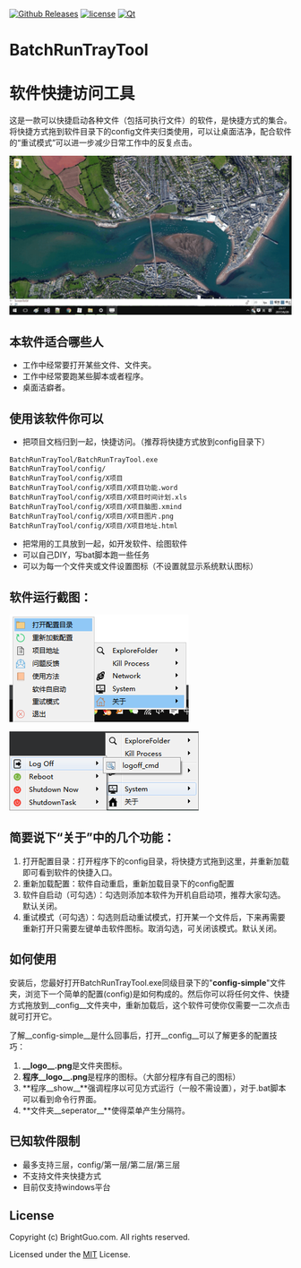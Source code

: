 [![Github Releases](https://img.shields.io/badge/download-32_bit-0078d7.svg)](https://github.com/guoming0000/BatchRunTrayTool/releases/download/v17.6.1/2017-6-1BatchRunTrayToolSetup.exe) [![license](https://img.shields.io/badge/license-MIT-lightgray.svg)](https://opensource.org/licenses/MIT) [![Qt](https://img.shields.io/badge/Qt-qmake-green.svg)](https://www.qt.io)



# BatchRunTrayTool

# 软件快捷访问工具

这是一款可以快捷启动各种文件（包括可执行文件）的软件，是快捷方式的集合。将快捷方式拖到软件目录下的config文件夹归类使用，可以让桌面洁净，配合软件的“重试模式”可以进一步减少日常工作中的反复点击。

![demo](doc/demo.gif)

## 本软件适合哪些人

* 工作中经常要打开某些文件、文件夹。
* 工作中经常要跑某些脚本或者程序。
* 桌面洁癖者。

## 使用该软件你可以

* 把项目文档归到一起，快捷访问。（推荐将快捷方式放到config目录下）

```
BatchRunTrayTool/BatchRunTrayTool.exe
BatchRunTrayTool/config/
BatchRunTrayTool/config/X项目
BatchRunTrayTool/config/X项目/X项目功能.word
BatchRunTrayTool/config/X项目/X项目时间计划.xls
BatchRunTrayTool/config/X项目/X项目脑图.xmind
BatchRunTrayTool/config/X项目/X项目图片.png
BatchRunTrayTool/config/X项目/X项目地址.html
```

* 把常用的工具放到一起，如开发软件、绘图软件
* 可以自己DIY，写bat脚本跑一些任务
* 可以为每一个文件夹或文件设置图标（不设置就显示系统默认图标）

## 软件运行截图：

![batch_run_tray_tool](doc/batch_run_tray_tool.png)

![batch_run_tray_tool1](doc/batch_run_tray_tool1.png)

## 简要说下“关于”中的几个功能：

1. 打开配置目录：打开程序下的config目录，将快捷方式拖到这里，并重新加载即可看到软件的快捷入口。
2. 重新加载配置：软件自动重启，重新加载目录下的config配置
3. 软件自启动（可勾选）：勾选则添加本软件为开机自启动项，推荐大家勾选。默认关闭。
4. 重试模式（可勾选）：勾选则启动重试模式，打开某一个文件后，下来再需要重新打开只需要左键单击软件图标。取消勾选，可关闭该模式。默认关闭。

## 如何使用

安装后，您最好打开BatchRunTrayTool.exe同级目录下的"__config-simple__"文件夹，浏览下一个简单的配置(config)是如何构成的。然后你可以将任何文件、快捷方式拖放到__config__文件夹中，重新加载后，这个软件可使你仅需要一二次点击就可打开它。

了解__config-simple__是什么回事后，打开__config__可以了解更多的配置技巧：

1. **\_\_logo\_\_.png**是文件夹图标。
2. **程序\_\_logo\_\_.png**是程序的图标。（大部分程序有自己的图标）
3. **程序\_\_show\_\_**强调程序以可见方式运行（一般不需设置），对于.bat脚本可以看到命令行界面。
4. **文件夹\_\_seperator\_\_**使得菜单产生分隔符。




## 已知软件限制

* 最多支持三层，config/第一层/第二层/第三层
* 不支持文件夹快捷方式
* 目前仅支持windows平台



## License

Copyright (c) BrightGuo.com. All rights reserved.

Licensed under the [MIT](LICENSE.txt) License.
